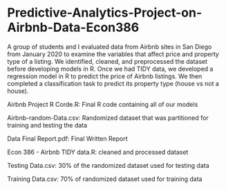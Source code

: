 # Predictive-Analytics-Project-on-Airbnb-Data-Econ386

A group of students and I evaluated data from Airbnb sites in San Diego from January 2020 to examine the variables that affect price and property type of a listing. We identified, cleaned, and preprocessed the dataset before developing models in R. Once we had TIDY data, we developed a regression model in R to predict the price of Airbnb listings. We then completed a classification task to predict its property type (house vs not a house).

Airbnb Project R Corde.R: Final R code containing all of our models

Airbnb-random-Data.csv: Randomized dataset that was partitioned for training and testing the data

Data Final Report.pdf: Final Written Report

Econ 386 - Airbnb TIDY data.R: cleaned and processed dataset

Testing Data.csv: 30% of the randomized dataset used for testing data

Training Data.csv: 70% of randomized dataset used for training data
